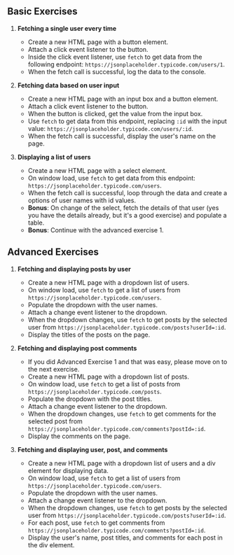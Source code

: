 ## Basic Exercises

1. **Fetching a single user every time**

    - Create a new HTML page with a button element.
    - Attach a click event listener to the button.
    - Inside the click event listener, use `fetch` to get data from the following endpoint: `https://jsonplaceholder.typicode.com/users/1`.
    - When the fetch call is successful, log the data to the console.

2. **Fetching data based on user input**

    - Create a new HTML page with an input box and a button element.
    - Attach a click event listener to the button.
    - When the button is clicked, get the value from the input box.
    - Use `fetch` to get data from this endpoint, replacing `:id` with the input value: `https://jsonplaceholder.typicode.com/users/:id`.
    - When the fetch call is successful, display the user's name on the page.

3. **Displaying a list of users**

    - Create a new HTML page with a select element.
    - On window load, use `fetch` to get data from this endpoint: `https://jsonplaceholder.typicode.com/users`.
    - When the fetch call is successful, loop through the data and create a options of user names with id values.
    - **Bonus**: On change of the select, fetch the details of that user (yes you have the details already, but it's a good exercise) and populate a table. 
    - **Bonus**: Continue with the advanced exercise 1.



## Advanced Exercises

1. **Fetching and displaying posts by user**

    - Create a new HTML page with a dropdown list of users.
    - On window load, use `fetch` to get a list of users from `https://jsonplaceholder.typicode.com/users`.
    - Populate the dropdown with the user names.
    - Attach a change event listener to the dropdown.
    - When the dropdown changes, use `fetch` to get posts by the selected user from `https://jsonplaceholder.typicode.com/posts?userId=:id`.
    - Display the titles of the posts on the page.



2. **Fetching and displaying post comments**
    - If you did Advanced Exercise 1 and that was easy, please move on to the next exercise.
    - Create a new HTML page with a dropdown list of posts.
    - On window load, use `fetch` to get a list of posts from `https://jsonplaceholder.typicode.com/posts`.
    - Populate the dropdown with the post titles.
    - Attach a change event listener to the dropdown.
    - When the dropdown changes, use `fetch` to get comments for the selected post from `https://jsonplaceholder.typicode.com/comments?postId=:id`.
    - Display the comments on the page.


3. **Fetching and displaying user, post, and comments**

    - Create a new HTML page with a dropdown list of users and a div element for displaying data.
    - On window load, use `fetch` to get a list of users from `https://jsonplaceholder.typicode.com/users`.
    - Populate the dropdown with the user names.
    - Attach a change event listener to the dropdown.
    - When the dropdown changes, use `fetch` to get posts by the selected user from `https://jsonplaceholder.typicode.com/posts?userId=:id`.
    - For each post, use `fetch` to get comments from `https://jsonplaceholder.typicode.com/comments?postId=:id`.
    - Display the user's name, post titles, and comments for each post in the div element.


